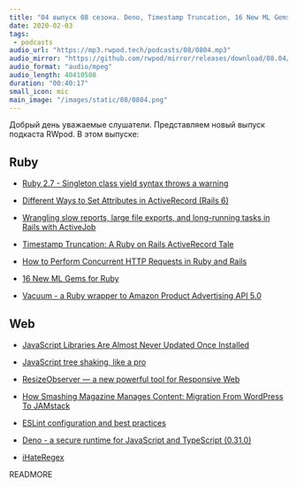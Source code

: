 ```yaml
---
title: "04 выпуск 08 сезона. Deno, Timestamp Truncation, 16 New ML Gems for Ruby, ResizeObserver, Vacuum и прочее"
date: 2020-02-03
tags:
 - podcasts
audio_url: "https://mp3.rwpod.tech/podcasts/08/0804.mp3"
audio_mirror: "https://github.com/rwpod/mirror/releases/download/08.04/0804.mp3"
audio_format: "audio/mpeg"
audio_length: 40410508
duration: "00:40:17"
small_icon: mic
main_image: "/images/static/08/0804.png"
---
```


Добрый день уважаемые слушатели. Представляем новый выпуск подкаста RWpod. В этом выпуске:

## Ruby

 - [Ruby 2.7 - Singleton class yield syntax throws a warning](https://blog.saeloun.com/2020/01/28/ruby-singleton-class-syntax-warned)
 - [Different Ways to Set Attributes in ActiveRecord (Rails 6)](https://scottbartell.com/2020/01/30/set-attributes-in-active-record-rails-6/)
 - [Wrangling slow reports, large file exports, and long-running tasks in Rails with ActiveJob](https://boringrails.com/articles/large-exports-and-slow-reports-with-activejob/)


 - [Timestamp Truncation: A Ruby on Rails ActiveRecord Tale](https://www.toptal.com/ruby-on-rails/timestamp-truncation-rails-activerecord-tale)
 - [How to Perform Concurrent HTTP Requests in Ruby and Rails](https://pawelurbanek.com/ruby-concurrent-requests)
 - [16 New ML Gems for Ruby](https://ankane.org/new-ml-gems)
 - [Vacuum - a Ruby wrapper to Amazon Product Advertising API 5.0](https://github.com/hakanensari/vacuum)

## Web

 - [JavaScript Libraries Are Almost Never Updated Once Installed](https://blog.cloudflare.com/javascript-libraries-are-almost-never-updated/)
 - [JavaScript tree shaking, like a pro](https://medium.com/@bluepnume/javascript-tree-shaking-like-a-pro-7bf96e139eb7)
 - [ResizeObserver — a new powerful tool for Responsive Web](https://medium.com/@barvysta/resizeobserver-a-new-powerful-tool-for-responsive-web-f9a53ed71952)


 - [How Smashing Magazine Manages Content: Migration From WordPress To JAMstack](https://www.smashingmagazine.com/2020/01/migration-from-wordpress-to-jamstack/)
 - [ESLint configuration and best practices](https://blog.geographer.fr/eslint-guide)
 - [Deno - a secure runtime for JavaScript and TypeScript (0.31.0)](https://deno.land/)
 - [iHateRegex](https://ihateregex.io/)


READMORE
